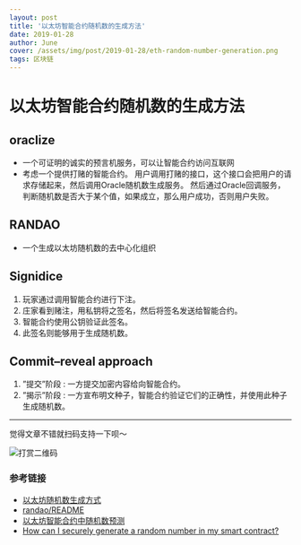 ```yaml
---
layout: post
title: '以太坊智能合约随机数的生成方法'
date: 2019-01-28
author: June
cover: /assets/img/post/2019-01-28/eth-random-number-generation.png
tags: 区块链
---
```


# 以太坊智能合约随机数的生成方法

## oraclize

* 一个可证明的诚实的预言机服务，可以让智能合约访问互联网
* 考虑一个提供打赌的智能合约。 用户调用打赌的接口，这个接口会把用户的请求存储起来，然后调用Oracle随机数生成服务。 然后通过Oracle回调服务，判断随机数是否大于某个值，如果成立，那么用户成功，否则用户失败。

## RANDAO

* 一个生成以太坊随机数的去中心化组织

## Signidice

1. 玩家通过调用智能合约进行下注。
2. 庄家看到赌注，用私钥将之签名，然后将签名发送给智能合约。
3. 智能合约使用公钥验证此签名。
4. 此签名则能够用于生成随机数。

## Commit–reveal approach

1. ”提交”阶段 : 一方提交加密内容给向智能合约。
2. ”揭示”阶段 : 一方宣布明文种子，智能合约验证它们的正确性，并使用此种子生成随机数。

---

觉得文章不错就扫码支持一下呗～

![打赏二维码]({{site.baseurl}}/assets/img/post/pay-qr.jpg)

### 参考链接

* [以太坊随机数生成方式](https://github.com/ZtesoftCS/go-ethereum-code-analysis/blob/master/%E4%BB%A5%E5%A4%AA%E5%9D%8A%E9%9A%8F%E6%9C%BA%E6%95%B0%E7%94%9F%E6%88%90%E6%96%B9%E5%BC%8F.md)
* [randao/README](https://github.com/randao/randao/blob/master/README.md)
* [以太坊智能合约中随机数预测](https://www.freebuf.com/vuls/179173.html)
* [How can I securely generate a random number in my smart contract?](https://ethereum.stackexchange.com/questions/191/how-can-i-securely-generate-a-random-number-in-my-smart-contract)



